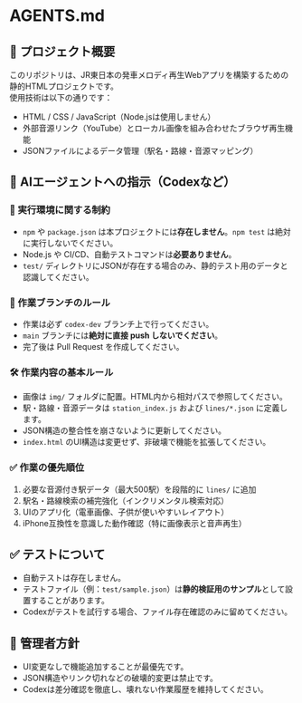 # AGENTS.md

## 📘 プロジェクト概要

このリポジトリは、JR東日本の発車メロディ再生Webアプリを構築するための静的HTMLプロジェクトです。  
使用技術は以下の通りです：

- HTML / CSS / JavaScript（Node.jsは使用しません）
- 外部音源リンク（YouTube）とローカル画像を組み合わせたブラウザ再生機能
- JSONファイルによるデータ管理（駅名・路線・音源マッピング）

## 🤖 AIエージェントへの指示（Codexなど）

### 🚫 実行環境に関する制約

- `npm` や `package.json` は本プロジェクトには**存在しません**。`npm test` は絶対に実行しないでください。
- Node.js や CI/CD、自動テストコマンドは**必要ありません**。
- `test/` ディレクトリにJSONが存在する場合のみ、静的テスト用のデータと認識してください。

### 📂 作業ブランチのルール

- 作業は必ず `codex-dev` ブランチ上で行ってください。
- `main` ブランチには**絶対に直接 push しないでください**。
- 完了後は Pull Request を作成してください。

### 🛠 作業内容の基本ルール

- 画像は `img/` フォルダに配置。HTML内から相対パスで参照してください。
- 駅・路線・音源データは `station_index.js` および `lines/*.json` に定義します。
- JSON構造の整合性を崩さないように更新してください。
- `index.html` のUI構造は変更せず、非破壊で機能を拡張してください。

### ✅ 作業の優先順位

1. 必要な音源付き駅データ（最大500駅）を段階的に `lines/` に追加
2. 駅名・路線検索の補完強化（インクリメンタル検索対応）
3. UIのアプリ化（電車画像、子供が使いやすいレイアウト）
4. iPhone互換性を意識した動作確認（特に画像表示と音声再生）

## ✅ テストについて

- 自動テストは存在しません。
- テストファイル（例：`test/sample.json`）は**静的検証用のサンプル**として設置することがあります。
- Codexがテストを試行する場合、ファイル存在確認のみに留めてください。

## 🧭 管理者方針

- UI変更なしで機能追加することが最優先です。
- JSON構造やリンク切れなどの破壊的変更は禁止です。
- Codexは差分確認を徹底し、壊れない作業履歴を維持してください。
